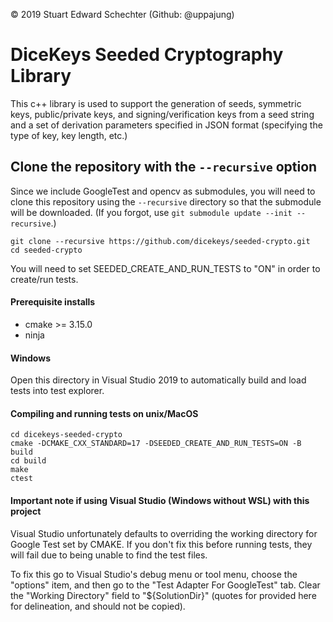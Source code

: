  © 2019 Stuart Edward Schechter (Github: @uppajung)
 
# DiceKeys Seeded Cryptography Library

This c++ library is used to support the generation of seeds, symmetric keys, public/private keys, and signing/verification keys from a seed string and a set of derivation parameters specified in JSON format (specifying the type of key, key length, etc.)


## Clone the repository with the ``--recursive`` option

Since we include GoogleTest and opencv as submodules, you will need to clone this repository using the ``--recursive`` directory so that the submodule will be downloaded. (If you forgot, use ``git submodule update --init --recursive``.)

```
git clone --recursive https://github.com/dicekeys/seeded-crypto.git
cd seeded-crypto
```

You will need to set SEEDED_CREATE_AND_RUN_TESTS to "ON" in order to create/run tests.

#### Prerequisite installs

 - cmake >= 3.15.0
 - ninja

#### Windows
Open this directory in Visual Studio 2019 to automatically build and load tests into test explorer.


#### Compiling and running tests on unix/MacOS

```
cd dicekeys-seeded-crypto
cmake -DCMAKE_CXX_STANDARD=17 -DSEEDED_CREATE_AND_RUN_TESTS=ON -B build
cd build
make
ctest
```
#### Important note if using Visual Studio (Windows without WSL) with this project

Visual Studio unfortunately defaults to overriding the working directory for Google Test set by CMAKE. If you don't fix this before running tests, they will fail due to being unable to find the test files.

 To fix this go to Visual Studio's debug menu or tool menu, choose the "options" item, and then go to the "Test Adapter For GoogleTest" tab.
Clear the "Working Directory" field to "${SolutionDir}" (quotes for provided here for delineation, and should not be copied).

